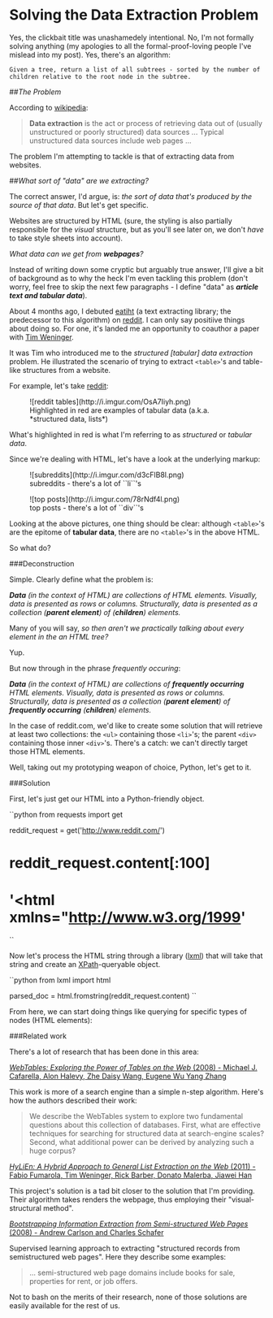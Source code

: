 Solving the Data Extraction Problem
===

Yes, the clickbait title was unashamedely intentional. No, I'm not formally
solving anything (my apologies to all the formal-proof-loving people
I've mislead into my post). Yes, there's an algorithm:

    Given a tree, return a list of all subtrees - sorted by the number of 
	children relative to the root node in the subtree.

##*The Problem*

According to [wikipedia](http://en.wikipedia.org/wiki/Data_extraction): 

> **Data extraction** is the act or process of retrieving data out of 
(usually unstructured or poorly structured) data sources ... Typical 
unstructured data sources include web pages ...

The problem I'm attempting to tackle is that of extracting data from 
websites. 

##*What sort of "data" are we extracting?*

The correct answer, I'd argue, is: *the sort of data that's produced by 
the source of that data*. But let's get specific. 

Websites are structured by HTML (sure, the styling is also partially 
responsible for the *visual* structure, but as you'll see later on, 
we don't *have* to take style sheets into account).

*What data can we get from __webpages__?*

Instead of writing down some cryptic but arguably true answer, I'll give
a bit of background as to why the heck I'm even tackling this problem
(don't worry, feel free to skip the next few paragraphs - I define
"data" as *__article text and tabular data__*).

About 4 months ago, I debuted [eatiht](https://github.com/rodricios/eatiht) 
(a text extracting library; the predecessor to this algorithm) on [reddit](http://www.reddit.com/r/compsci/comments/2ppyot/just_made_what_i_consider_my_first_algorithm_it/).
I can only say positiive things about doing so. For one, it's landed me an opportunity
to coauthor a paper with [Tim Weninger](http://www3.nd.edu/~tweninge/). 

It was Tim who introduced me to the *structured [tabular] data extraction* problem. 
He illustrated the scenario of trying to extract ``<table>``'s and table-like 
structures from a website.
 
For example, let's take [reddit](http://www.reddit.com):

<figure> 
	![reddit tables](http://i.imgur.com/OsA7Iiyh.png) 
	<figcaption> 
		Highlighted in red are examples of tabular data (a.k.a. *structured data, lists*) 
	</figcaption> 
</figure>

What's highlighted in red is what I'm referring to as *structured* or *tabular data*. 

Since we're dealing with HTML, let's have a look at the underlying markup: 
<figure> 
	![subreddits](http://i.imgur.com/d3cFlB8l.png) 
	<figcaption>subreddits - there's a lot of ``li``'s 
	</figcaption> 
</figure>


<figure>
	![top posts](http://i.imgur.com/78rNdf4l.png)
	<figcaption>
		top posts - there's a lot of ``div``'s 
	</figcaption>
</figure>

Looking at the above pictures, one thing should be clear: although ``<table>``'s 
are the epitome of **tabular data**, there are no ``<table>``'s in the above 
HTML. 

So what do? 

###Deconstruction

Simple. Clearly define what the problem is: 

*__Data__ (in the context of HTML) are collections of HTML elements. 
Visually, data is presented as rows or columns. Structurally, data 
is presented as a collection (__parent element__) of (__children__) elements.*

Many of you will say, *so then aren't we practically talking about every
element in the an HTML tree?*

Yup. 

But now through in the phrase *frequently occuring*:

*__Data__ (in the context of HTML) are collections of __frequently occurring__ HTML elements. 
Visually, data is presented as rows or columns. Structurally, data 
is presented as a collection (__parent element__) of __frequently occurring__ (__children__) elements.*

In the case of reddit.com, we'd like to create some solution that will retrieve at least two collections:
the ``<ul>`` containing those ``<li>``'s; the parent ``<div>`` containing those inner ``<div>``'s. There's
a catch: we can't directly target those HTML elements. 

Well, taking out my prototyping weapon of choice, Python, let's get to it. 

###Solution

First, let's just get our HTML into a Python-friendly object.

``python
from requests import get

reddit_request = get('http://www.reddit.com/')
# reddit_request.content[:100]
# '<!doctype html><html xmlns="http://www.w3.org/1999'
``

Now let's process the HTML string through a library ([lxml](http://lxml.de/lxmlhtml.html)) that will take 
that string and create an [XPath](http://en.wikipedia.org/wiki/XPath)-queryable object.

``python
from lxml import html

parsed_doc = html.fromstring(reddit_request.content)
`` 

From here, we can start doing things like querying for specific types of nodes (HTML elements): 



###Related work

There's a lot of research that has been done in this area: 

[*WebTables: Exploring the Power of Tables on the Web* (2008) - Michael J. Cafarella, Alon Halevy, Zhe Daisy Wang, Eugene Wu Yang Zhang](http://yz.mit.edu/papers/webtables-vldb08.pdf)

This work is more of a search engine than a simple n-step algorithm. Here's how the authors described their work: 

> We describe the WebTables system to explore two fundamental 
questions about this collection of databases. First, what are 
effective techniques for searching for structured data at 
search-engine scales? Second, what additional power can be 
derived by analyzing such a huge corpus?

[*HyLiEn: A Hybrid Approach to General List Extraction on the Web* (2011) - Fabio Fumarola, Tim Weninger, Rick Barber, Donato Malerba, Jiawei Han](http://web.engr.illinois.edu/~hanj/pdf/www11_ffumarola.pdf)

This project's solution is a tad bit closer to the solution that I'm providing. 
Their algorithm takes renders the webpage, thus employing their "visual-structural method".

[*Bootstrapping Information Extraction from Semi-structured Web Pages* (2008) - Andrew Carlson and Charles Schafer](http://www.cs.cmu.edu/~acarlson/papers/carlson-ecml08.pdf)

Supervised learning approach to extracting "structured records from semistructured web pages". 
Here they describe some examples:  

> ... semi-structured web page domains include books for sale,
properties for rent, or job offers.

Not to bash on the merits of their research, none of those 
solutions are easily available for the rest of us.  

